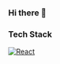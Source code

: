 ### Hi there 👋

  <div align=left>
	<h3>Tech Stack</h3>
	
  [![React](https://img.shields.io/badge/React-424242?style=flat-square&logo=React&logoColor=61DAFB)](https://github.com/jo-duchan)
	
  </div>
